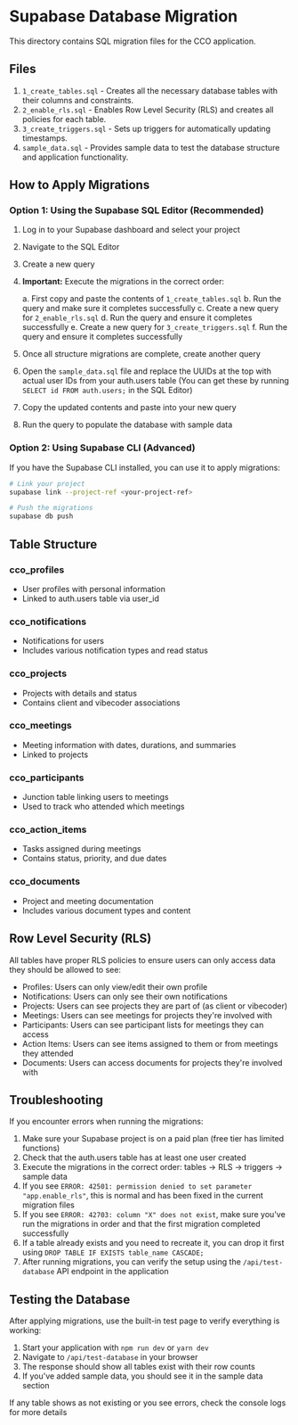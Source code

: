 # Supabase Database Migration

This directory contains SQL migration files for the CCO application.

## Files

1. `1_create_tables.sql` - Creates all the necessary database tables with their columns and constraints.
2. `2_enable_rls.sql` - Enables Row Level Security (RLS) and creates all policies for each table.
3. `3_create_triggers.sql` - Sets up triggers for automatically updating timestamps.
4. `sample_data.sql` - Provides sample data to test the database structure and application functionality.

## How to Apply Migrations

### Option 1: Using the Supabase SQL Editor (Recommended)

1. Log in to your Supabase dashboard and select your project
2. Navigate to the SQL Editor
3. Create a new query
4. **Important:** Execute the migrations in the correct order:
   
   a. First copy and paste the contents of `1_create_tables.sql`
   b. Run the query and make sure it completes successfully
   c. Create a new query for `2_enable_rls.sql`
   d. Run the query and ensure it completes successfully
   e. Create a new query for `3_create_triggers.sql`
   f. Run the query and ensure it completes successfully
   
5. Once all structure migrations are complete, create another query
6. Open the `sample_data.sql` file and replace the UUIDs at the top with actual user IDs from your auth.users table
   (You can get these by running `SELECT id FROM auth.users;` in the SQL Editor)
7. Copy the updated contents and paste into your new query
8. Run the query to populate the database with sample data

### Option 2: Using Supabase CLI (Advanced)

If you have the Supabase CLI installed, you can use it to apply migrations:

```bash
# Link your project
supabase link --project-ref <your-project-ref>

# Push the migrations
supabase db push
```

## Table Structure

### cco_profiles
- User profiles with personal information
- Linked to auth.users table via user_id

### cco_notifications
- Notifications for users
- Includes various notification types and read status

### cco_projects
- Projects with details and status
- Contains client and vibecoder associations

### cco_meetings
- Meeting information with dates, durations, and summaries
- Linked to projects

### cco_participants
- Junction table linking users to meetings
- Used to track who attended which meetings

### cco_action_items
- Tasks assigned during meetings
- Contains status, priority, and due dates

### cco_documents
- Project and meeting documentation
- Includes various document types and content

## Row Level Security (RLS)

All tables have proper RLS policies to ensure users can only access data they should be allowed to see:

- Profiles: Users can only view/edit their own profile
- Notifications: Users can only see their own notifications
- Projects: Users can see projects they are part of (as client or vibecoder)
- Meetings: Users can see meetings for projects they're involved with
- Participants: Users can see participant lists for meetings they can access
- Action Items: Users can see items assigned to them or from meetings they attended
- Documents: Users can access documents for projects they're involved with

## Troubleshooting

If you encounter errors when running the migrations:

1. Make sure your Supabase project is on a paid plan (free tier has limited functions)
2. Check that the auth.users table has at least one user created
3. Execute the migrations in the correct order: tables → RLS → triggers → sample data
4. If you see `ERROR: 42501: permission denied to set parameter "app.enable_rls"`, this is normal and has been fixed in the current migration files
5. If you see `ERROR: 42703: column "X" does not exist`, make sure you've run the migrations in order and that the first migration completed successfully
6. If a table already exists and you need to recreate it, you can drop it first using `DROP TABLE IF EXISTS table_name CASCADE;`
7. After running migrations, you can verify the setup using the `/api/test-database` API endpoint in the application

## Testing the Database

After applying migrations, use the built-in test page to verify everything is working:

1. Start your application with `npm run dev` or `yarn dev`
2. Navigate to `/api/test-database` in your browser
3. The response should show all tables exist with their row counts
4. If you've added sample data, you should see it in the sample data section

If any table shows as not existing or you see errors, check the console logs for more details 